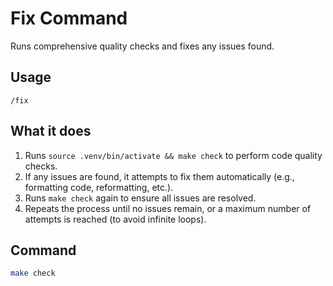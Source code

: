 # Fix Command

Runs comprehensive quality checks and fixes any issues found.

## Usage
```
/fix
```

## What it does
1. Runs `source .venv/bin/activate && make check` to perform code quality checks.
2. If any issues are found, it attempts to fix them automatically (e.g., formatting code, reformatting, etc.).
3. Runs `make check` again to ensure all issues are resolved.
4. Repeats the process until no issues remain, or a maximum number of attempts is reached (to avoid infinite loops).

## Command
```bash
make check
```